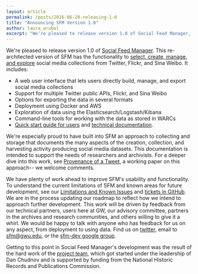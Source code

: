 ```yaml
---
layout: article
permalink: /posts/2016-06-20-releasing-1-0
title: "Announcing SFM Version 1.0"
author: laura_wrubel 
excerpt: "We're pleased to release version 1.0 of Social Feed Manager, which includes the functionality to select, create, manage, and explore social media collections."
---
```


We're pleased to release version 1.0 of [Social Feed Manager](http://sfm.readthedocs.io/en/latest/index.html). 
This re-architected version of SFM has the functionality to [select, create, manage, and explore](http://gwu-libraries.github.io/sfm-ui/about/overview) 
social media collections from Twitter, Flickr, and Sina Weibo. It includes:

* A web user interface that lets users directly build, manage, and export social media collections
* Support for multiple Twitter public APIs, Flickr, and Sina Weibo
* Options for exporting the data in several formats
* Deployment using Docker and AWS
* Exploration of data using the Elasticsearch/Logstash/Kibana 
* Command-line tools for working with the data as stored in WARCs
* [Quick start guide for users](http://sfm.readthedocs.io/en/latest/quickstart.html) and [technical documentation](http://sfm.readthedocs.io/en/latest/).

We're especially proud to have built into SFM an approach to collecting and storage that documents the many aspects of the creation, collection, 
and harvesting activity producing social media datasets. This documentation is intended to support the needs of researchers and archivists. 
For a deeper dive into this work, see [Provenance of a Tweet](https://scholarspace.library.gwu.edu/downloads/h128nd689), a working paper on this approach-- we welcome comments.

We have plenty of work ahead to improve SFM's usability and functionality. To understand the current limitations of SFM and known areas for 
future development, see our [Limitations and Known Issues](http://sfm.readthedocs.io/en/latest/limitations.html) and [tickets in GitHub](https://github.com/gwu-libraries/sfm-ui/issues). 
We are in the process updating our roadmap to reflect how we intend to approach further development. This work will be driven by feedback from our 
technical partners, users here at GW, our advisory committee, partners in the archives and research communities, and others willing to give it a whirl. 
We would be happy to talk with anyone who has feedback for us on any aspect, from deployment to using data. Find us on [twitter](http://twitter.com/SocialFeedMgr), email to sfm@gwu.edu, or the [sfm-dev google group](https://groups.google.com/forum/#!forum/sfm-dev).

Getting to this point in Social Feed Manager's development was the result of the hard work of the [project team](http://gwu-libraries.github.io/sfm-ui/about/project-team), 
which got started under the leadership of Dan Chudnov and is supported by funding from the National Historic Records and Publications Commission.
